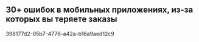 ## 30+ ошибок в мобильных приложениях, из-за которых вы теряете заказы

398177d2-05b7-4776-a42a-b16a9aed12c9
